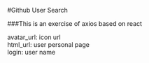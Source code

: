 #Github User Search

###This is an exercise of axios based on react

avatar_url: icon url  
html_url: user personal page  
login: user name  